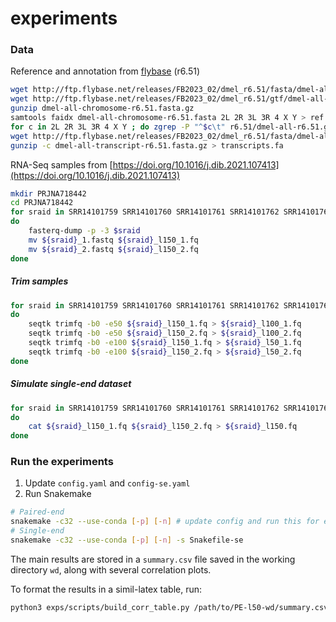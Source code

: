 # experiments

### Data
Reference and annotation from [flybase](https://flybase.org/) (r6.51)
``` sh
wget http://ftp.flybase.net/releases/FB2023_02/dmel_r6.51/fasta/dmel-all-chromosome-r6.51.fasta.gz
wget http://ftp.flybase.net/releases/FB2023_02/dmel_r6.51/gtf/dmel-all-r6.51.gtf.gz
gunzip dmel-all-chromosome-r6.51.fasta.gz
samtools faidx dmel-all-chromosome-r6.51.fasta 2L 2R 3L 3R 4 X Y > ref.chroms.fa
for c in 2L 2R 3L 3R 4 X Y ; do zgrep -P "^$c\t" r6.51/dmel-all-r6.51.gtf.gz ; done > genes.chroms.gtf
wget http://ftp.flybase.net/releases/FB2023_02/dmel_r6.51/fasta/dmel-all-transcript-r6.51.fasta.gz
gunzip -c dmel-all-transcript-r6.51.fasta.gz > transcripts.fa
```

RNA-Seq samples from [https://doi.org/10.1016/j.dib.2021.107413](https://doi.org/10.1016/j.dib.2021.107413)
``` sh
mkdir PRJNA718442
cd PRJNA718442
for sraid in SRR14101759 SRR14101760 SRR14101761 SRR14101762 SRR14101763 SRR14101764
do
    fasterq-dump -p -3 $sraid
    mv ${sraid}_1.fastq ${sraid}_l150_1.fq
    mv ${sraid}_2.fastq ${sraid}_l150_2.fq
done
```

##### Trim samples
``` sh
for sraid in SRR14101759 SRR14101760 SRR14101761 SRR14101762 SRR14101763 SRR14101764
do
    seqtk trimfq -b0 -e50 ${sraid}_l150_1.fq > ${sraid}_l100_1.fq
    seqtk trimfq -b0 -e50 ${sraid}_l150_2.fq > ${sraid}_l100_2.fq
    seqtk trimfq -b0 -e100 ${sraid}_l150_1.fq > ${sraid}_l50_1.fq
    seqtk trimfq -b0 -e100 ${sraid}_l150_2.fq > ${sraid}_l50_2.fq
done 
```

##### Simulate single-end dataset
``` sh
for sraid in SRR14101759 SRR14101760 SRR14101761 SRR14101762 SRR14101763 SRR14101764
do
    cat ${sraid}_l150_1.fq ${sraid}_l150_2.fq > ${sraid}_l150.fq
done
```

### Run the experiments
1. Update `config.yaml` and `config-se.yaml`
2. Run Snakemake
``` sh
# Paired-end
snakemake -c32 --use-conda [-p] [-n] # update config and run this for each length
# Single-end
snakemake -c32 --use-conda [-p] [-n] -s Snakefile-se
```
The main results are stored in a `summary.csv` file saved in the working directory `wd`, along with several correlation plots.

To format the results in a simil-latex table, run:
``` sh
python3 exps/scripts/build_corr_table.py /path/to/PE-l50-wd/summary.csv /path/to/PE-l100-wd/summary.csv /path/to/PE-l150-wd/summary.csv /path/to/SE-l150-wd/summary.csv
```